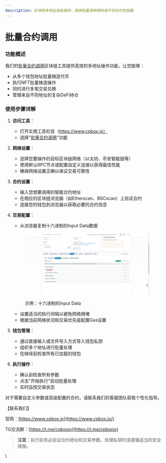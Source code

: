 ```yaml
---
description: 区块链多地址高级操作，高效批量调用相同或不同合约的函数
---
```


# 批量合约调用

### 功能概述

我们的[批量合约调用](https://www.cpbox.io/cn/batch/call-contract)区块链工具提供高效的多地址操作功能，让您能够：

* 从多个钱包地址批量铸造代币
* 执行NFT批量铸造操作
* 同时进行多笔交易兑换
* 管理来自不同<kbd>地址</kbd>的复杂DeFi持仓

### 使用步骤详解

1. **访问工具**：
   * 打开实用工具栏目（https://www.cpbox.io）
   * 选择"[批量合约调用](https://www.cpbox.io/cn/batch/call-contract)"功能
2. **网络设置**：
   * 选择您要操作的目标区块链网络（以太坊、币安智能链等）
   * 使用默认RPC节点或配置自定义连接以获得最佳性能
   * 确保网络设置正确以保证交易可靠性
3. **合约设置**：
   * 输入您想要调用的智能合约地址
   * 在相应的区块链浏览器（如Etherscan、BSCscan）上验证合约
   * 连接您的钱包到浏览器以获取必要的合约信息
4.  **交易配置**：

    * 从浏览器复制十六进制的Input Data数据

    <figure><img src="../.gitbook/assets/image (1) (1) (1) (1) (1) (1) (1) (1).png" alt=""><figcaption><p>示例：十六进制的Input Data</p></figcaption></figure>

    * 设置适当的执行间隔以避免网络拥堵
    * 根据当前网络状况和交易优先级配置Gas设置
5. **钱包管理**：
   * 通过直接输入或文件导入方式导入钱包私钥
   * 组织多个地址进行批量处理
   * 在继续前检查所有已加载的钱包
6. **执行操作**：
   * 确认前检查所有参数
   * 点击"开始执行"启动批量处理
   * 实时监控交易状态

对于需要自定义参数或高级配置的合约，请联系我们的客服团队获取个性化指导。

【联系我们】

官网：[https://www.cpbox.io](https://www.cpbox.io/)

TG交流群：[https://t.me/cpboxio](https://t.me/cpboxio)

> **注意**：执行前务必验证合约地址和交易参数。处理私钥时请遵循适当的安全措施。

\
